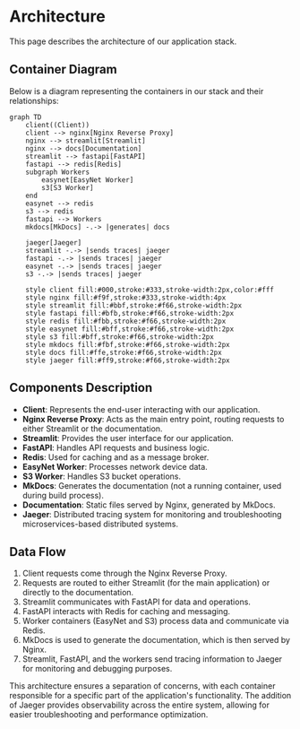 # Architecture

This page describes the architecture of our application stack.

## Container Diagram

Below is a diagram representing the containers in our stack and their relationships:

```mermaid
graph TD
    client((Client))
    client --> nginx[Nginx Reverse Proxy]
    nginx --> streamlit[Streamlit]
    nginx --> docs[Documentation]
    streamlit --> fastapi[FastAPI]
    fastapi --> redis[Redis]
    subgraph Workers
        easynet[EasyNet Worker]
        s3[S3 Worker]
    end
    easynet --> redis
    s3 --> redis
    fastapi --> Workers
    mkdocs[MkDocs] -.-> |generates| docs
    
    jaeger[Jaeger]
    streamlit -.-> |sends traces| jaeger
    fastapi -.-> |sends traces| jaeger
    easynet -.-> |sends traces| jaeger
    s3 -.-> |sends traces| jaeger
    
    style client fill:#000,stroke:#333,stroke-width:2px,color:#fff
    style nginx fill:#f9f,stroke:#333,stroke-width:4px
    style streamlit fill:#bbf,stroke:#f66,stroke-width:2px
    style fastapi fill:#bfb,stroke:#f66,stroke-width:2px
    style redis fill:#fbb,stroke:#f66,stroke-width:2px
    style easynet fill:#bff,stroke:#f66,stroke-width:2px
    style s3 fill:#bff,stroke:#f66,stroke-width:2px
    style mkdocs fill:#fbf,stroke:#f66,stroke-width:2px
    style docs fill:#ffe,stroke:#f66,stroke-width:2px
    style jaeger fill:#ff9,stroke:#f66,stroke-width:2px
```

## Components Description

- **Client**: Represents the end-user interacting with our application.
- **Nginx Reverse Proxy**: Acts as the main entry point, routing requests to either Streamlit or the documentation.
- **Streamlit**: Provides the user interface for our application.
- **FastAPI**: Handles API requests and business logic.
- **Redis**: Used for caching and as a message broker.
- **EasyNet Worker**: Processes network device data.
- **S3 Worker**: Handles S3 bucket operations.
- **MkDocs**: Generates the documentation (not a running container, used during build process).
- **Documentation**: Static files served by Nginx, generated by MkDocs.
- **Jaeger**: Distributed tracing system for monitoring and troubleshooting microservices-based distributed systems.

## Data Flow

1. Client requests come through the Nginx Reverse Proxy.
2. Requests are routed to either Streamlit (for the main application) or directly to the documentation.
3. Streamlit communicates with FastAPI for data and operations.
4. FastAPI interacts with Redis for caching and messaging.
5. Worker containers (EasyNet and S3) process data and communicate via Redis.
6. MkDocs is used to generate the documentation, which is then served by Nginx.
7. Streamlit, FastAPI, and the workers send tracing information to Jaeger for monitoring and debugging purposes.

This architecture ensures a separation of concerns, with each container responsible for a specific part of the application's functionality. The addition of Jaeger provides observability across the entire system, allowing for easier troubleshooting and performance optimization.
